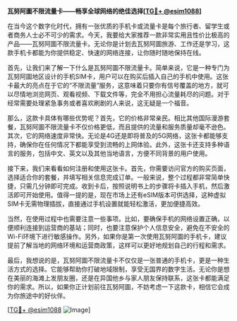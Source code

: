**瓦努阿圖不限流量卡——畅享全球网络的绝佳选择[[TG💪+ @esim1088](https://t.me/s/esim1088)]**

在当今这个数字化时代，拥有一张优质的手机卡或流量卡是每个旅行者、留学生或者商务人士必不可少的需求。今天，我要给大家推荐一款非常实用且性价比极高的产品——瓦努阿圖不限流量卡。无论你是计划去瓦努阿圖旅游、工作还是学习，这款手机卡都能为你提供稳定、快速的网络连接，让你随时随地保持在线。

首先，让我们来了解一下什么是瓦努阿圖不限流量卡。简单来说，它是一种专门为瓦努阿圖地区设计的手机SIM卡，用户可以在购买后插入自己的手机中使用。这张卡最大的亮点在于它的“不限流量”服务，这意味着只要你有信号覆盖的地方，就可以尽情地浏览网页、观看视频、下载文件等，完全不用担心流量耗尽的问题。对于经常需要处理紧急事务或者喜欢刷剧的人来说，这无疑是一个福音。

那么，这款卡具体有哪些优势呢？首先，它的价格非常亲民。相比其他国际漫游套餐，瓦努阿圖不限流量卡不仅价格更低，而且提供的流量和服务质量却毫不逊色。其次，它的网络速度非常快。无论是4G还是即将普及的5G网络，这张卡都能够支持，确保你在任何情况下都能享受到流畅的上网体验。此外，这张卡还支持多种语言的服务，包括中文、英文以及其他当地语言，方便不同背景的用户使用。

接下来，我们来看看如何注册和使用这张卡。首先，你需要访问官方的购买页面，选择适合你的套餐，并填写相关信息完成订单。一般来说，整个过程都非常简单快捷，只需几分钟即可完成。收到卡后，按照说明书上的步骤将卡插入手机，然后激活即可开始使用。值得一提的是，现在市场上还有eSIM版本可供选择，这种虚拟SIM卡无需物理插拔，直接通过手机设置就能轻松激活，更加便捷高效。

当然，在使用过程中也需要注意一些事项。比如，要确保手机的网络设置正确，以便顺利连接到运营商的基站；同时，也要注意保护个人信息安全，避免在不安全的Wi-Fi环境下进行敏感操作。另外，如果你是第一次使用瓦努阿圖的手机卡，建议提前了解当地的网络环境和运营商政策，这样可以更好地规划自己的行程和需求。

最后，我想说的是，瓦努阿圖不限流量卡不仅仅是一张普通的手机卡，更是一种生活方式的选择。它能够帮助你打破地域限制，享受无国界的数字生活。无论你是想在美丽的海滩上发朋友圈，还是在异国他乡与家人朋友保持联系，这张卡都能满足你的需求。所以，如果你正计划前往瓦努阿圖，不妨考虑一下这款卡，相信它会成为你旅途中的好伙伴。

[[TG💪+ @esim1088](https://t.me/s/esim1088) ![Image](https://i.postimg.cc/4NQfJmqS/Snipaste-2025-05-13-00-14-12.png)]